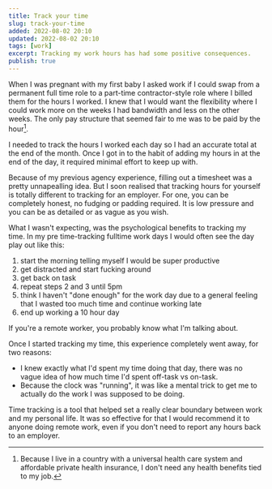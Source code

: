 ```yaml
---
title: Track your time
slug: track-your-time
added: 2022-08-02 20:10
updated: 2022-08-02 20:10
tags: [work]
excerpt: Tracking my work hours has had some positive consequences.
publish: true
---
```


When I was pregnant with my first baby I asked work if I could swap from a permanent full time role to a part-time contractor-style role where I billed them for the hours I worked. I knew that I would want the flexibility where I could work more on the weeks I had bandwidth and less on the other weeks. The only pay structure that seemed fair to me was to be paid by the hour[^1].

I needed to track the hours I worked each day so I had an accurate total at the end of the month. Once I got in to the habit of adding my hours in at the end of the day, it required minimal effort to keep up with.

Because of my previous agency experience, filling out a timesheet was a pretty unnapealling idea. But I soon realised that tracking hours for yourself is totally different to tracking for an employer. For one, you can be completely honest, no fudging or padding required. It is low pressure and you can be as detailed or as vague as you wish.

What I wasn't expecting, was the psychological benefits to tracking my time. In my pre time-tracking fulltime work days I would often see the day play out like this:

1. start the morning telling myself I would be super productive
2. get distracted and start fucking around
3. get back on task
4. repeat steps 2 and 3 until 5pm
5. think I haven't "done enough" for the work day due to a general feeling that I wasted too much time and continue working late
6. end up working a 10 hour day

If you're a remote worker, you probably know what I'm talking about.

Once I started tracking my time, this experience completely went away, for two reasons:

- I knew exactly what I'd spent my time doing that day, there was no vague idea of how much time I'd spent off-task vs on-task.
- Because the clock was "running", it was like a mental trick to get me to actually do the work I was supposed to be doing.

Time tracking is a tool that helped set a really clear boundary between work and my personal life. It was so effective for that I would recommend it to anyone doing remote work, even if you don't need to report any hours back to an employer.

[^1]: Because I live in a country with a universal health care system and affordable private health insurance, I don't need any health benefits tied to my job.
